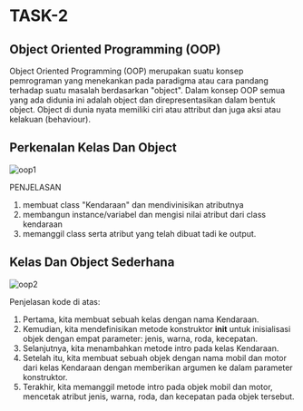 # TASK-2
## Object Oriented Programming (OOP)
Object Oriented Programming (OOP) merupakan suatu konsep pemrograman yang menekankan pada paradigma atau cara pandang terhadap suatu masalah berdasarkan "object". Dalam konsep OOP semua yang ada didunia ini adalah object dan direpresentasikan dalam bentuk object. Object di dunia nyata memiliki ciri atau attribut dan juga aksi atau kelakuan (behaviour).

## Perkenalan Kelas Dan Object

![oop1](https://user-images.githubusercontent.com/92988781/225898731-346c9eda-a865-4367-81a0-7ae683351c7a.png)

PENJELASAN
1. membuat class "Kendaraan" dan mendivinisikan atributnya
2. membangun instance/variabel dan mengisi nilai atribut dari class kendaraan
3. memanggil class serta atribut yang telah dibuat tadi ke output.


## Kelas Dan Object Sederhana

![oop2](https://user-images.githubusercontent.com/92988781/225938914-eec9e56d-1f6b-4d97-b881-597d84b09806.png)

Penjelasan kode di atas:

1. Pertama, kita membuat sebuah kelas dengan nama Kendaraan.
2. Kemudian, kita mendefinisikan metode konstruktor __init__ untuk inisialisasi objek dengan empat parameter: jenis, warna, roda, kecepatan.
3. Selanjutnya, kita menambahkan metode intro pada kelas Kendaraan.
4. Setelah itu, kita membuat sebuah objek dengan nama mobil dan motor dari kelas Kendaraan dengan memberikan argumen ke dalam parameter konstruktor.
5. Terakhir, kita memanggil metode intro pada objek mobil dan motor, mencetak atribut jenis, warna, roda, dan kecepatan pada objek tersebut.
